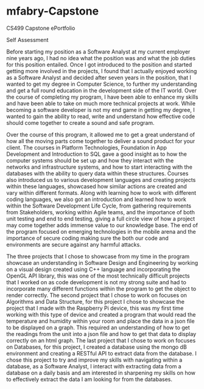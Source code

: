 # mfabry-Capstone

CS499 Capstone ePortfolio

Self Assessment

Before starting my position as a Software Analyst at my current employer nine years ago, I had no idea what the position was and what the job duties for this position entailed.  Once I got introduced to the position and started getting more involved in the projects, I found that I actually enjoyed working as a Software Analyst and decided after seven years in the position, that I wanted to get my degree in Computer Science, to further my understanding and get a full round education in the development side of the IT world.  Over the course of completing my program, I have been able to enhance my skills and have been able to take on much more technical projects at work.  While becoming a software developer is not my end game in getting my degree, I wanted to gain the ability to read, write and understand how effective code should come together to create a sound and safe program.  

Over the course of this program, it allowed me to get a great understand of how all the moving parts come together to deliver a sound product for your client.  The courses in Platform Technologies, Foundation in App Development and Introduction to SQL gave a good insight as to how the computer systems should be set up and how they interact with the networks and infrastructure systems, and how to start interacting with the databases with the ability to query data within these structures.  Courses also introduced us to various development languages and creating projects within these languages, showcased how similar actions are created and vary within different formats.  Along with learning how to work with different coding languages, we also got an introduction and learned how to work within the Software Development Life Cycle, from gathering requirements from Stakeholders, working within Agile teams, and the importance of both unit testing and end to end testing, giving a full circle view of how a project may come together adds immense value to our knowledge base.  The end of the program focused on emerging technologies in the mobile arena and the importance of secure coding making sure the both our code and environments are secure against any harmful attacks.

The three projects that I chose to showcase from my time in the program showcase an understanding in Software Design and Engineering by working on a visual design created using C++ language and incorporating the OpenGL API library, this was one of the most technically difficult projects that I worked on as code development is not my strong suite and had to incorporate many different functions within the program to get the object to render correctly.  The second project that I chose to work on focuses on Algorithms and Data Structure, for this project I chose to showcase the project that I made with the Raspberry Pi device, this was my first time working with this type of device and created a program that would read the temperature and humidity within your room and place the data in a json file to be displayed on a graph.   This required an understanding of how to get the readings from the unit into a json file and how to get that data to display correctly on an html graph.  The last project that I chose to work on focuses on Databases, for this project, I created a database using the mongo dB environment and creating a RESTful API to extract data from the database.  I chose this project to try and improve my skills with navigating within a database, as a Software Analyst, I interact with extracting data from a database on a daily basis and am interested in sharpening my skills on how to effectively extract the data I am looking for from the databases.
